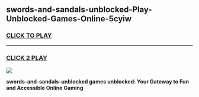 
## swords-and-sandals-unblocked-Play-Unblocked-Games-Online-5cyiw
<h3>
<a href="https://premium76.site?title=swords-and-sandals-unblocked&ref=24A">CLICK TO PLAY</a></h3>
<hr>

<h3>
<a href="https://premium76.site?title=swords-and-sandals-unblocked&ref=24A">CLICK 2 PLAY</a>
  
</h3>

<a href="https://premium76.site?title=swords-and-sandals-unblocked&ref=24A"><img src="https://clearcache.store/games.png"></a>


**swords-and-sandals-unblocked games unblocked: Your Gateway to Fun and Accessible Online Gaming**

